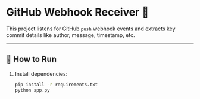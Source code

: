 # GitHub Webhook Receiver 🔔

This project listens for GitHub `push` webhook events and extracts key commit details like author, message, timestamp, etc.

---

## 🚀 How to Run

1. Install dependencies:
   ```bash
   pip install -r requirements.txt
   python app.py
